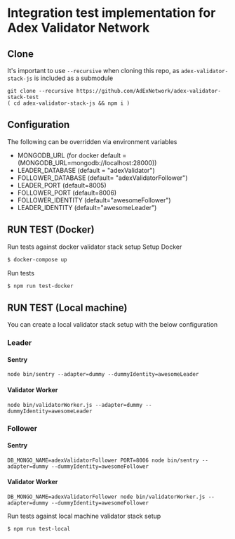 # Integration test implementation for Adex Validator Network

## Clone

It's important to use `--recursive` when cloning this repo, as `adex-validator-stack-js` is included as a submodule

```
git clone --recursive https://github.com/AdExNetwork/adex-validator-stack-test
( cd adex-validator-stack-js && npm i )
```

## Configuration
The following can be overridden via environment variables
- MONGODB_URL (for docker default =(MONGODB_URL=mongodb://localhost:28000))
- LEADER_DATABASE (default = "adexValidator")
- FOLLOWER_DATABASE (default= "adexValidatorFollower")
- LEADER_PORT (default=8005)
- FOLLOWER_PORT (default=8006)
- FOLLOWER_IDENTITY (default="awesomeFollower")
- LEADER_IDENTITY (default="awesomeLeader")

## RUN TEST (Docker)

Run tests against docker validator stack setup
Setup Docker
```bash
$ docker-compose up
```
Run tests
```bash
$ npm run test-docker
```



## RUN TEST (Local machine)

You can create a local validator stack setup with 
the below configuration
### Leader

#### Sentry

```
node bin/sentry --adapter=dummy --dummyIdentity=awesomeLeader
```

#### Validator Worker

```
node bin/validatorWorker.js --adapter=dummy --dummyIdentity=awesomeLeader
```

### Follower

#### Sentry

```
DB_MONGO_NAME=adexValidatorFollower PORT=8006 node bin/sentry --adapter=dummy --dummyIdentity=awesomeFollower
```


#### Validator Worker
```
DB_MONGO_NAME=adexValidatorFollower node bin/validatorWorker.js --adapter=dummy --dummyIdentity=awesomeFollower
```

Run tests against local machine validator stack setup

```bash
$ npm run test-local
```
